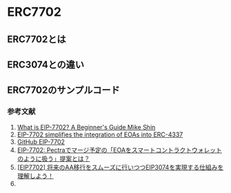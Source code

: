 # ERC7702

## ERC7702とは

## ERC3074との違い

## ERC7702のサンプルコード

### 参考文献
1. [What is EIP-7702? A Beginner's Guide Mike Shin](https://blog.thirdweb.com/eip-7702/)
2. [EIP-7702 simplifies the integration of EOAs into ERC-4337](https://www.biconomy.io/post/eip-7702-makes-it-dead-easy-to-integrate-eoas-into-4337-heres-why)
3. [GitHub EIP-7702](https://github.com/ethereum/EIPs/blob/master/EIPS/eip-7702.md)
4. [EIP-7702: Pectraでマージ予定の「EOAをスマートコントラクトウォレットのように扱う」提案とは？](https://zenn.dev/ryokomy/articles/4d276d070fee67)
5. [[EIP7702] 将来のAA移行をスムーズに行いつつEIP3074を実現する仕組みを理解しよう！](https://qiita.com/cardene/items/13a828c97786aab953e4)
6. []()

